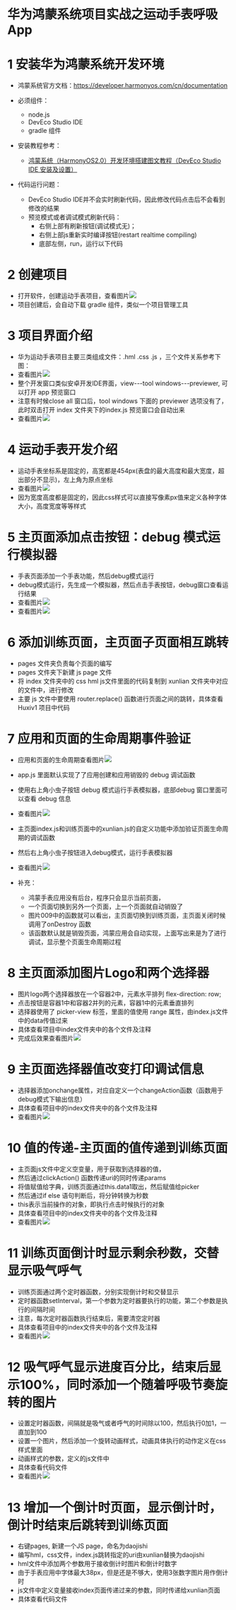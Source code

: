 # 华为鸿蒙系统项目实战之运动手表呼吸App

# 1 安装华为鸿蒙系统开发环境
- 鸿蒙系统官方文档：https://developer.harmonyos.com/cn/documentation
- 必须组件：
    - node.js 
    - DevEco Studio IDE
    - gradle 组件
- 安装教程参考：
    - [鸿蒙系统（HarmonyOS2.0）开发环境搭建图文教程（DevEco Studio IDE 安装及设置）](https://blog.csdn.net/u011318077/article/details/108578354)
    
- 代码运行问题：
    - DevEco Studio IDE并不会实时刷新代码，因此修改代码点击后不会看到修改的结果
    - 预览模式或者调试模式刷新代码：
        - 右侧上部有刷新按钮(调试模式无)；
        - 右侧上部js重新实时编译按钮(restart realtime compiling) 
        - 底部左侧，run，运行以下代码
    
# 2 创建项目
- 打开软件，创建运动手表项目，查看图片![](01_Huxiv1/图片/001_创建运动手表项目.png)
- 项目创建后，会自动下载 gradle 组件，类似一个项目管理工具

# 3 项目界面介绍
- 华为运动手表项目主要三类组成文件：.hml .css .js ，三个文件关系参考下图：
- 查看图片![](01_Huxiv1/图片/002_hml_css_js华为手表app三个文件的关系.png)
- 整个开发窗口类似安卓开发IDE界面，view---tool windows---previewer, 可以打开 app 预览窗口
- 注意有时候close all 窗口后，tool windows 下面的 previewer 选项没有了，此时双击打开 index 文件夹下的index.js 预览窗口会自动出来
- 查看图片![](01_Huxiv1/图片/003_华为手表app开发界面.png)

# 4 运动手表开发介绍
- 运动手表坐标系是固定的，高宽都是454px(表盘的最大高度和最大宽度，超出部分不显示)，左上角为原点坐标
- 查看图片![](01_Huxiv1/图片/004_华为手表app页面坐标系.png)
- 因为宽度高度都是固定的，因此css样式可以直接写像素px值来定义各种字体大小，高度宽度等等样式

# 5 主页面添加点击按钮：debug 模式运行模拟器
- 手表页面添加一个手表功能，然后debug模式运行
- debug模式运行，先生成一个模拟器，然后点击手表按钮，debug窗口查看运行结果
- 查看图片![](01_Huxiv1/图片/005_debug模式运行.png)
- 查看图片![](01_Huxiv1/图片/006_debug模式运行结果.png)

# 6 添加训练页面，主页面子页面相互跳转
- pages 文件夹负责每个页面的编写
- pages 文件夹下新建 js page 文件
- 将 index 文件夹中的 css hml js文件里面的代码复制到 xunlian 文件夹中对应的文件中，进行修改
- 主要 js 文件中要使用 router.replace() 函数进行页面之间的跳转，具体查看 Huxiv1 项目中代码

# 7 应用和页面的生命周期事件验证

- 应用和页面的生命周期查看图片![](01_Huxiv1/图片/007_鸿蒙应用生命周期及页面生命周期.png)
- app.js 里面默认实现了了应用创建和应用销毁的 debug 调试函数
- 使用右上角小虫子按钮 debug 模式运行手表模拟器，底部debug 窗口里面可以查看 debug 信息
- 查看图片![](01_Huxiv1/图片/008_手表应用创建的debug信息.png)

- 主页面index.js和训练页面中的xunlian.js的自定义功能中添加验证页面生命周期的调试函数
- 然后右上角小虫子按钮进入debug模式，运行手表模拟器
- 查看图片![](01_Huxiv1/图片/009_手表应用和页面的生命周期演示.png)

- 补充：
    - 鸿蒙手表应用没有后台，程序只会显示当前页面，
    - 一个页面切换到另外一个页面，上一个页面就自动销毁了
    - 图片009中的函数就可以看出，主页面切换到训练页面，主页面关闭时候调用了onDestroy 函数
    - 该函数默认就是销毁页面，鸿蒙应用会自动实现，上面写出来是为了进行调试，显示整个页面生命周期过程

# 8 主页面添加图片Logo和两个选择器
- 图片logo两个选择器放在一个容器2中，元素水平排列 flex-direction: row;
- 点击按钮是容器1中和容器2并列的元素，容器1中的元素垂直排列
- 选择器使用了 picker-view 标签，里面的值使用 range 属性，由index.js文件中的data传值过来
- 具体查看项目中index文件夹中的各个文件及注释
- 完成后效果查看图片![](01_Huxiv1/图片/010_主页面添加logo和选择器.png)

# 9 主页面选择器值改变打印调试信息
- 选择器添加onchange属性，对应自定义一个changeAction函数（函数用于debug模式下输出信息）
- 具体查看项目中的index文件夹中的各个文件及注释
- 查看图片![](01_Huxiv1/图片/011_选择器改变值打印出调试信息.png)

# 10 值的传递-主页面的值传递到训练页面
- 主页面js文件中定义空变量，用于获取到选择器的值，
- 然后通过clickAction() 函数传递uri的同时传递params
- 将值赋值给字典，训练页面通过this.data1取出，然后赋值给picker
- 然后通过if else 语句判断后，将分钟转换为秒数
- this表示当前操作的对象，即执行点击时候执行的对象
- 具体查看项目中的index文件夹中的各个文件及注释
- 查看图片![](01_Huxiv1/图片/012_值的传递_主页面的值传递到训练页面.png)

# 11 训练页面倒计时显示剩余秒数，交替显示吸气呼气
- 训练页面通过两个定时器函数，分别实现倒计时和交替显示
- 定时器函数setInterval，第一个参数为定时器要执行的功能，第二个参数是执行的间隔时间
- 注意，每次定时器函数执行结束后，需要清空定时器
- 具体查看项目中的index文件夹中的各个文件及注释
- 查看图片![](01_Huxiv1/图片/013_定时器显示倒计时和交替显示吸气呼气.png)

# 12 吸气呼气显示进度百分比，结束后显示100%，同时添加一个随着呼吸节奏旋转的图片
- 设置定时器函数，间隔就是吸气或者呼气的时间除以100，然后执行0加1，一直加到100
- 设置一个图片，然后添加一个旋转动画样式，动画具体执行的动作定义在css样式里面
- 动画样式的参数，定义的js文件中
- 具体查看代码文件
- 查看图片![](01_Huxiv1/图片/014_定时器显示倒计时和交替显示吸气呼气的进度和旋转的图片.png)

# 13 增加一个倒计时页面，显示倒计时，倒计时结束后跳转到训练页面
- 右键pages, 新建一个JS page，命名为daojishi
- 编写hml，css文件，index.js跳转指定的uri由xunlian替换为daojishi
- hml文件中添加两个参数用于接收倒计时图片和倒计时数字
- 由于手表应用中字体最大38px，但是还是不够大，使用3张数字图片用作倒计时
- js文件中定义变量接收index页面传递过来的参数，同时传递给xunlian页面
- 具体查看代码文件
